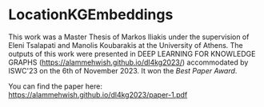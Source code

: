 # LocationKGEmbeddings

This work was a Master Thesis of Markos Iliakis under the supervision of Eleni Tsalapati and Manolis Koubarakis at the University of Athens.
The outputs of this work were presented in DEEP LEARNING FOR KNOWLEDGE GRAPHS (https://alammehwish.github.io/dl4kg2023/) accommodated by ISWC'23 on the 6th of November 2023.
It won the *Best Paper Award*.

You can find the paper here:
https://alammehwish.github.io/dl4kg2023/paper-1.pdf

